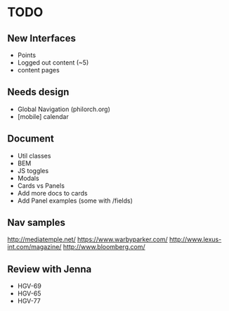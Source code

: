 # TODO

## New Interfaces
- Points
- Logged out content (~5)
- content pages

## Needs design
- Global Navigation (philorch.org)
- [mobile] calendar

## Document
- Util classes
- BEM
- JS toggles
- Modals
- Cards vs Panels
- Add more docs to cards
- Add Panel examples (some with /fields)

## Nav samples
http://mediatemple.net/
https://www.warbyparker.com/
http://www.lexus-int.com/magazine/
http://www.bloomberg.com/

## Review with Jenna	
- HGV-69
- HGV-65
- HGV-77
